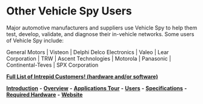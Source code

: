 # Other Vehicle Spy Users

Major automotive manufacturers and suppliers use Vehicle Spy to help them test, develop, validate, and diagnose their in-vehicle networks. Some users of Vehicle Spy include:

General Motors | Visteon | Delphi Delco Electronics | Valeo | Lear Corporation | TRW | Ascent Technologies | Motorola | Panasonic | Continental-Teves | SPX Corporation

[**Full List of Intrepid Customers! (hardware and/or software)**](https://www.intrepidcs.com/customers/)



[**Introduction**](./) **-** [**Overview**](vehicle-spy-overview/) **-** [**Applications Tour**](vehicle-spy-overview/vehicle-spy-tour/vehicle-spy-tour-1-bus-monitor.md) **-** [**Users**](other-vehicle-spy-users.md) **-** [**Specifications**](vehicle-spy-specifications.md) **-** [**Required Hardware**](vehicle-spy-required-hardware-pc-system-requirements.md) **-** [**Website**](https://intrepidcs.com/products/software/vehicle-spy/vspy-float/)
